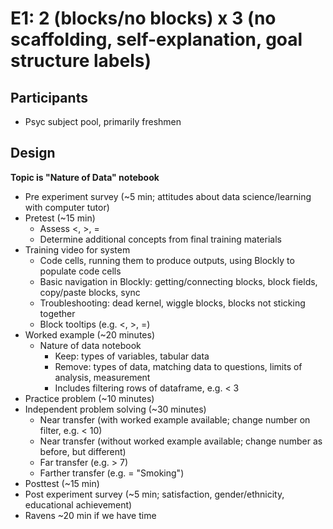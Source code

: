 # E1: 2 (blocks/no blocks) x 3 (no scaffolding, self-explanation, goal structure labels)

## Participants

- Psyc subject pool, primarily freshmen

## Design

**Topic is "Nature of Data" notebook**

- Pre experiment survey (~5 min; attitudes about data science/learning with computer tutor)
- Pretest (~15 min)
    - Assess <, >, =
    - Determine additional concepts from final training materials
- Training video for system
    - Code cells, running them to produce outputs, using Blockly to populate code cells
    - Basic navigation in Blockly: getting/connecting blocks, block fields, copy/paste blocks, sync
    - Troubleshooting: dead kernel, wiggle blocks, blocks not sticking together
    - Block tooltips (e.g. <, >, =)
- Worked example (~20 minutes)
    - Nature of data notebook
        - Keep: types of variables, tabular data
        - Remove: types of data, matching data to questions, limits of analysis, measurement
        - Includes filtering rows of dataframe, e.g. < 3
- Practice problem (~10 minutes)
- Independent problem solving (~30 minutes)
    - Near transfer (with worked example available; change number on filter, e.g. < 10)
    - Near transfer (without worked example available; change number as before, but different)
    - Far transfer (e.g. > 7)
    - Farther transfer (e.g. = "Smoking")
- Posttest (~15 min)
- Post experiment survey (~5 min; satisfaction, gender/ethnicity, educational achievement)
- Ravens ~20 min if we have time

